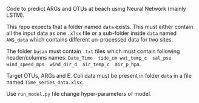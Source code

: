 Code to predict ARGs and OTUs at beach using Neural Network (mainly LSTM).

This repo expects that a folder named `data` exists. This must either contain all the input data as one `.xlsx` file or a sub-folder inside `data` named `AWS_data` which
contains different un-processed data for two sites.

The folder `busan` must contain `.txt` files which must contain following header/columns names: `Date_Time	tide_cm	wat_temp_c	sal_psu	wind_speed_mps	wind_dir_d	air_temp_c	air_p_hpa`.

Target OTUs, ARGs and E. Coli data must be present in folder `data` in a file named `Time_series_data.xlsx`. 

Use `run_model.py` file change hyper-parameters of model.
